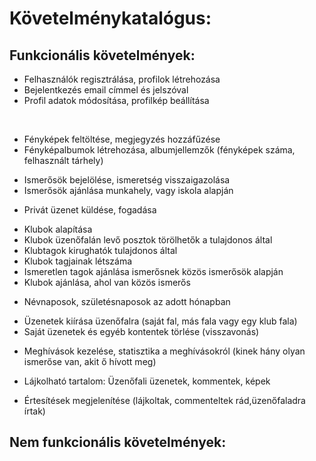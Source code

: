 # Követelménykatalógus:

## Funkcionális követelmények:

- Felhasználók regisztrálása, profilok létrehozása
- Bejelentkezés email címmel és jelszóval
- Profil adatok módosítása, profilkép beállítása

&nbsp;
+ Fényképek feltöltése, megjegyzés hozzáfűzése
+ Fényképalbumok létrehozása, albumjellemzők (fényképek száma, felhasznált tárhely)

- Ismerősök bejelölése, ismeretség visszaigazolása
- Ismerősök ajánlása munkahely, vagy iskola alapján

+ Privát üzenet küldése, fogadása

- Klubok alapítása
- Klubok üzenőfalán levő posztok törölhetők a tulajdonos által
- Klubtagok kirughatók tulajdonos által
- Klubok tagjainak létszáma
- Ismeretlen tagok ajánlása ismerősnek közös ismerősök alapján
- Klubok ajánlása, ahol van közös ismerős

+ Névnaposok, születésnaposok az adott hónapban

- Üzenetek kiírása üzenőfalra (saját fal, más fala vagy egy klub fala)
- Saját üzenetek és egyéb kontentek törlése (visszavonás)

+ Meghívások kezelése, statisztika a meghívásokról (kinek hány olyan ismerőse van, akit ő hívott meg)

- Lájkolható tartalom: Üzenőfali üzenetek, kommentek, képek

+ Értesítések megjelenítése (lájkoltak, commenteltek rád,üzenőfaladra írtak)

## Nem funkcionális követelmények:

